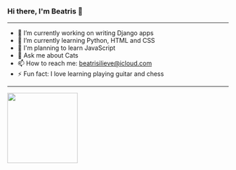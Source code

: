 

### Hi there, I'm Beatris 👋
---
- 🔭 I’m currently working on writing Django apps
- 🌱 I’m currently learning Python, HTML and CSS
- 🤔 I'm planning to learn JavaScript
- 💬 Ask me about Cats
- 📫 How to reach me: beatrisilieve@icloud.com
- ⚡ Fun fact: I love learning playing guitar and chess
---
<img height="160" src="https://github-readme-stats-git-masterrstaa-rickstaa.vercel.app/api/top-langs/?username=BeatrisIlieve&layout=compact&bg_color=000000&hide_border=true" />

